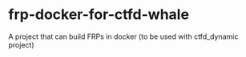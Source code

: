 # frp-docker-for-ctfd-whale
A project that can build FRPs in docker (to be used with ctfd_dynamic project)

